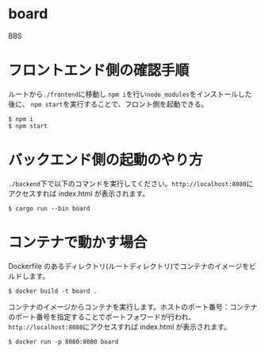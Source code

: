 # board

BBS

# フロントエンド側の確認手順

ルートから`./frontend`に移動し
`npm i`を行い`node_modules`をインストールした後に、
`npm start`を実行することで、フロント側を起動できる。

```
$ npm i
$ npm start
```

# バックエンド側の起動のやり方

`./backend`下で以下のコマンドを実行してください。`http://localhost:8080`にアクセスすれば index.html が表示されます。

```
$ cargo run --bin board
```

# コンテナで動かす場合

Dockerfile のあるディレクトリ(ルートディレクトリ)でコンテナのイメージをビルドします。

```
$ docker build -t board .
```

コンテナのイメージからコンテナを実行します。ホストのポート番号：コンテナのポート番号を指定することでポートフォワードが行われ、`http://localhost:8080`にアクセスすれば index.html が表示されます。

```
$ docker run -p 8080:8080 board
```

